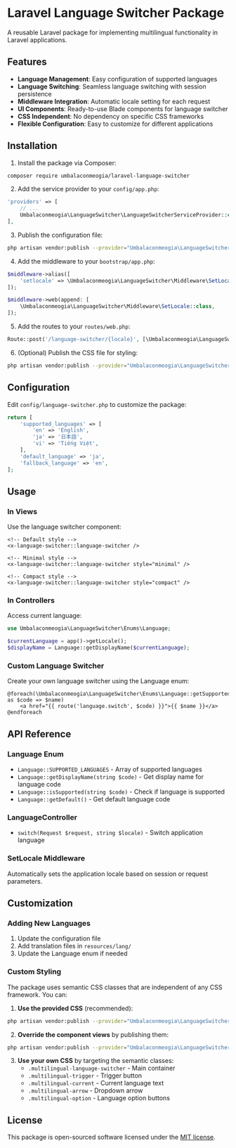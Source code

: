 # Laravel Language Switcher Package

A reusable Laravel package for implementing multilingual functionality in Laravel applications.

## Features

- **Language Management**: Easy configuration of supported languages
- **Language Switching**: Seamless language switching with session persistence
- **Middleware Integration**: Automatic locale setting for each request
- **UI Components**: Ready-to-use Blade components for language switcher
- **CSS Independent**: No dependency on specific CSS frameworks
- **Flexible Configuration**: Easy to customize for different applications

## Installation

1. Install the package via Composer:
```bash
composer require umbalaconmeogia/laravel-language-switcher
```
2. Add the service provider to your `config/app.php`:

```php
'providers' => [
    // ...
    Umbalaconmeogia\LanguageSwitcher\LanguageSwitcherServiceProvider::class,
],
```

3. Publish the configuration file:
```bash
php artisan vendor:publish --provider="Umbalaconmeogia\LanguageSwitcher\LanguageSwitcherServiceProvider"
```

4. Add the middleware to your `bootstrap/app.php`:
```php
$middleware->alias([
    'setlocale' => \Umbalaconmeogia\LanguageSwitcher\Middleware\SetLocale::class,
]);

$middleware->web(append: [
    \Umbalaconmeogia\LanguageSwitcher\Middleware\SetLocale::class,
]);
```

5. Add the routes to your `routes/web.php`:
```php
Route::post('/language-switcher/{locale}', [\Umbalaconmeogia\LanguageSwitcher\Controllers\LanguageController::class, 'switch'])->name('language.switch');
```

6. (Optional) Publish the CSS file for styling:
```bash
php artisan vendor:publish --provider="Umbalaconmeogia\LanguageSwitcher\LanguageSwitcherServiceProvider" --tag=language-switcher-css
```

## Configuration

Edit `config/language-switcher.php` to customize the package:

```php
return [
    'supported_languages' => [
        'en' => 'English',
        'ja' => '日本語',
        'vi' => 'Tiếng Việt',
    ],
    'default_language' => 'ja',
    'fallback_language' => 'en',
];
```

## Usage

### In Views

Use the language switcher component:

```blade
<!-- Default style -->
<x-language-switcher::language-switcher />

<!-- Minimal style -->
<x-language-switcher::language-switcher style="minimal" />

<!-- Compact style -->
<x-language-switcher::language-switcher style="compact" />
```

### In Controllers

Access current language:

```php
use Umbalaconmeogia\LanguageSwitcher\Enums\Language;

$currentLanguage = app()->getLocale();
$displayName = Language::getDisplayName($currentLanguage);
```

### Custom Language Switcher

Create your own language switcher using the Language enum:

```blade
@foreach(\Umbalaconmeogia\LanguageSwitcher\Enums\Language::getSupportedLanguages() as $code => $name)
    <a href="{{ route('language.switch', $code) }}">{{ $name }}</a>
@endforeach
```

## API Reference

### Language Enum

- `Language::SUPPORTED_LANGUAGES` - Array of supported languages
- `Language::getDisplayName(string $code)` - Get display name for language code
- `Language::isSupported(string $code)` - Check if language is supported
- `Language::getDefault()` - Get default language code

### LanguageController

- `switch(Request $request, string $locale)` - Switch application language

### SetLocale Middleware

Automatically sets the application locale based on session or request parameters.

## Customization

### Adding New Languages

1. Update the configuration file
2. Add translation files in `resources/lang/`
3. Update the Language enum if needed

### Custom Styling

The package uses semantic CSS classes that are independent of any CSS framework. You can:

1. **Use the provided CSS** (recommended):
```bash
php artisan vendor:publish --provider="Umbalaconmeogia\LanguageSwitcher\LanguageSwitcherServiceProvider" --tag=language-switcher-css
```

2. **Override the component views** by publishing them:
```bash
php artisan vendor:publish --provider="Umbalaconmeogia\LanguageSwitcher\LanguageSwitcherServiceProvider" --tag=language-switcher-views
```

3. **Use your own CSS** by targeting the semantic classes:
   - `.multilingual-language-switcher` - Main container
   - `.multilingual-trigger` - Trigger button
   - `.multilingual-current` - Current language text
   - `.multilingual-arrow` - Dropdown arrow
   - `.multilingual-option` - Language option buttons

## License

This package is open-sourced software licensed under the [MIT license](https://opensource.org/licenses/MIT). 